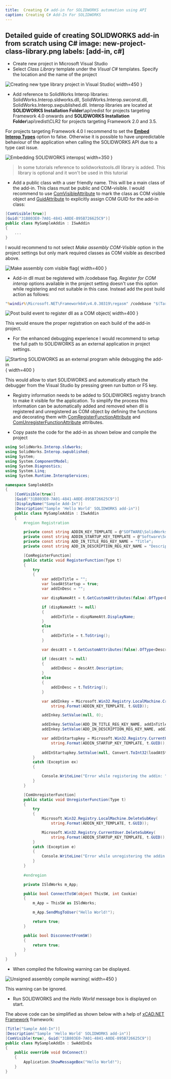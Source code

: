 ```yaml
---
title:  Creating C# add-in for SOLIDWORKS automation using API
caption: Creating C# Add-In For SOLIDWORKS
---
```

 Detailed guide of creating SOLIDWORKS add-in from scratch using C#
image: new-project-class-library.png
labels: [add-in, c#]
---
* Create new project in Microsoft Visual Studio
* Select *Class Library* template under the *Visual C#* templates. Specify the location and the name of the project

![Creating new type library project in Visual Studio](new-project-class-library.png){ width=450 }

* Add reference to SolidWorks Interop libraries: SolidWorks.Interop.sldworks.dll, SolidWorks.Interop.swconst.dll, SolidWorks.Interop.swpublished.dll. Interop libraries are located at **SOLIDWORKS Installation Folder**\api\redist for projects targeting Framework 4.0 onwards and **SOLIDWORKS Installation Folder**\api\redist\CLR2 for projects targeting Framework 2.0 and 3.5.

For projects targeting Framework 4.0 I recommend to set the **[Embed Interop Types](https://docs.microsoft.com/en-us/dotnet/framework/interop/type-equivalence-and-embedded-interop-types)** option to false.
Otherwise it is possible to have unpredictable behaviour of the application when calling the SOLIDWORKS API due to a type cast issue.  

![Embedding SOLIDWORKS interops](embed-interops-false.png){ width=350 }

> In some tutorials reference to solidworkstools.dll library is added. This library is optional and it won't be used in this tutorial

* Add a public class with a user friendly name. This will be a main class of the add-in. This class must be public and COM-visible. I would recommend to use [ComVisibleAttribute](https://docs.microsoft.com/en-us/dotnet/api/system.runtime.interopservices.comvisibleattribute?view=netframework-4.7.2) to mark the class as COM visible object and [GuidAttribute](https://docs.microsoft.com/en-gb/dotnet/api/system.runtime.interopservices.guidattribute?view=netframework-4.7.2) to explicitly assign COM GUID for the add-in class:

~~~ cs
[ComVisible(true)]
[Guid("31B803E0-7A01-4841-A0DE-895B726625C9")]
public class MySampleAddin : ISwAddin
{
    ...
}
~~~

I would recommend to not select *Make assembly COM-Visible* option in the project settings but only mark required classes as COM visible as described above.

![Make assembly com visible flag](make-assembly-com-visible.png){ width=400 }

* Add-in dll must be registered with /codebase flag. *Register for COM interop* options available in the project setting doesn't use this option while registering and not suitable in this case. Instead add the post build action as follows:

~~~ bat
"%windir%\Microsoft.NET\Framework64\v4.0.30319\regasm" /codebase "$(TargetPath)"
~~~

![Post build event to register dll as a COM object](post-build-event.png){ width=400 }

This would ensure the proper registration on each build of the add-in project.

* For the enhanced debugging experience I would recommend to setup the full path to SOLIDWORKS as an external application in project settings.

![Starting SOLIDWORKS as an external program while debugging the add-in](start-external-program.png){ width=400 }

This would allow to start SOLIDWORKS and automatically attach the debugger from the Visual Studio by pressing green run button or F5 key.

* Registry information needs to be added to SOLIDWORKS registry branch to make it visible for the application. To simplify the process this information can be automatically added and removed when dll is registered and unregistered as COM object by defining the functions and decorating them with [ComRegisterFunctionAttribute](https://docs.microsoft.com/en-us/dotnet/api/system.runtime.interopservices.comregisterfunctionattribute?view=netframework-4.7.2) and [ComUnregisterFunctionAttribute](https://docs.microsoft.com/en-us/dotnet/api/system.runtime.interopservices.comunregisterfunctionattribute?view=netframework-4.7.2) attributes.

* Copy paste the code for the add-in as shown below and compile the project

~~~ cs
using SolidWorks.Interop.sldworks;
using SolidWorks.Interop.swpublished;
using System;
using System.ComponentModel;
using System.Diagnostics;
using System.Linq;
using System.Runtime.InteropServices;

namespace SampleAddIn
{
    [ComVisible(true)]
    [Guid("31B803E0-7A01-4841-A0DE-895B726625C9")]
    [DisplayName("Sample Add-In")]
    [Description("Sample 'Hello World' SOLIDWORKS add-in")]
    public class MySampleAddin : ISwAddin
    {
        #region Registration

        private const string ADDIN_KEY_TEMPLATE = @"SOFTWARE\SolidWorks\Addins\{{{0}}}";
        private const string ADDIN_STARTUP_KEY_TEMPLATE = @"Software\SolidWorks\AddInsStartup\{{{0}}}";
        private const string ADD_IN_TITLE_REG_KEY_NAME = "Title";
        private const string ADD_IN_DESCRIPTION_REG_KEY_NAME = "Description";

        [ComRegisterFunction]
        public static void RegisterFunction(Type t)
        {
            try
            {
                var addInTitle = "";
                var loadAtStartup = true;
                var addInDesc = "";

                var dispNameAtt = t.GetCustomAttributes(false).OfType<DisplayNameAttribute>().FirstOrDefault();

                if (dispNameAtt != null)
                {
                    addInTitle = dispNameAtt.DisplayName;
                }
                else
                {
                    addInTitle = t.ToString();
                }

                var descAtt = t.GetCustomAttributes(false).OfType<DescriptionAttribute>().FirstOrDefault();

                if (descAtt != null)
                {
                    addInDesc = descAtt.Description;
                }
                else
                {
                    addInDesc = t.ToString();
                }

                var addInkey = Microsoft.Win32.Registry.LocalMachine.CreateSubKey(
                    string.Format(ADDIN_KEY_TEMPLATE, t.GUID));

                addInkey.SetValue(null, 0);

                addInkey.SetValue(ADD_IN_TITLE_REG_KEY_NAME, addInTitle);
                addInkey.SetValue(ADD_IN_DESCRIPTION_REG_KEY_NAME, addInDesc);

                var addInStartupkey = Microsoft.Win32.Registry.CurrentUser.CreateSubKey(
                    string.Format(ADDIN_STARTUP_KEY_TEMPLATE, t.GUID));
                
                addInStartupkey.SetValue(null, Convert.ToInt32(loadAtStartup), Microsoft.Win32.RegistryValueKind.DWord);
            }
            catch (Exception ex)
            {

                Console.WriteLine("Error while registering the addin: " + ex.Message);
            }
        }

        [ComUnregisterFunction]
        public static void UnregisterFunction(Type t)
        {
            try
            {
                Microsoft.Win32.Registry.LocalMachine.DeleteSubKey(
                    string.Format(ADDIN_KEY_TEMPLATE, t.GUID));

                Microsoft.Win32.Registry.CurrentUser.DeleteSubKey(
                    string.Format(ADDIN_STARTUP_KEY_TEMPLATE, t.GUID));
            }
            catch (Exception e)
            {
                Console.WriteLine("Error while unregistering the addin: " + e.Message);
            }
        }
        
        #endregion

        private ISldWorks m_App;

        public bool ConnectToSW(object ThisSW, int Cookie)
        {
            m_App = ThisSW as ISldWorks;

            m_App.SendMsgToUser("Hello World!");

            return true;
        }

        public bool DisconnectFromSW()
        {
            return true;
        }
    }
}

~~~



* When compiled the following warning can be displayed.

![Unsigned assembly compile warning](compile-warning-unsigned.png){ width=450 }

This warning can be ignored.

* Run SOLIDWORKS and the *Hello World* message box is displayed on start.

The above code can be simplified as shown below with a help of [xCAD.NET Framework](https://xcad.net/) framework:

~~~ cs
[Title("Sample Add-In")]
[Description("Sample 'Hello World' SOLIDWORKS add-in")]
[ComVisible(true), Guid("31B803E0-7A01-4841-A0DE-895B726625C9")]
public class MySampleAddIn : SwAddInEx
{
    public override void OnConnect()
    {
        Application.ShowMessageBox("Hello World!");
    }
}
~~~